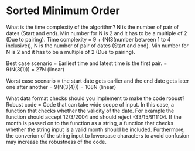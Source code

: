 Sorted Minimum Order
==================

What is the time complexity of the algorithm? N is the number of pair of dates (Start and end). Min number for N is 2 and it has to be a multiple of 2 (Due to pairing). Time complexity = 9 + (N(3(number between 1 to 4 inclusive)), N is the number of pair of dates (Start and end). Min number for N is 2 and it has to be a multiple of 2 (Due to pairing).

Best case scenario = Earliest time and latest time is the first pair.
					  = 9(N(3(1)))
					  = 27N (linear)

Worst case scenario = the start date gets earlier and the end date gets later one after another
                    = 9(N(3(4)))
  					        = 108N (linear)

 
What data format checks should you implement to make the code robust? Robust code = Code that can take wide scope of input. In this case, a function that checks whether the validity of the date. For example the function should accept 12/3/2004 and should reject -33/15/911104. If the month is passed on to the function as a string, a function that checks whether the string input is a valid month should be included. Furthermore, the converion of the string input to lowercase characters to avoid confusion may increase the robustness of the code. 



